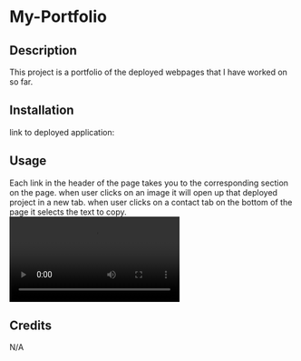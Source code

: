 # My-Portfolio

## Description
This project is a portfolio of the deployed webpages that I have worked on so far.

## Installation
link to deployed application: 

## Usage
Each link in the header of the page takes you to the corresponding section on the page. 
when user clicks on an image it will open up that deployed project in a new tab.
when user clicks on a contact tab on the bottom of the page it selects the text to copy.
![screenshot](assets/screenshot.mp4)

## Credits

N/A
